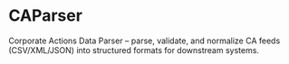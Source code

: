# CAParser
Corporate Actions Data Parser – parse, validate, and normalize CA feeds (CSV/XML/JSON) into structured formats for downstream systems.
